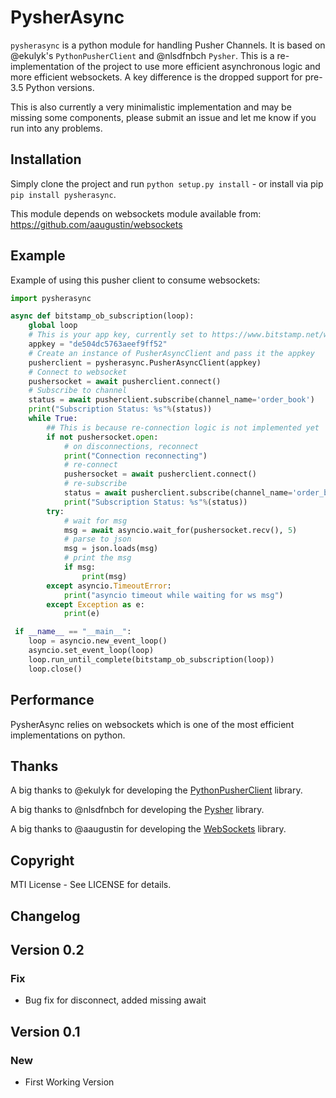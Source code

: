 PysherAsync 
=============

`pysherasync` is a python module for handling Pusher Channels. It is based on @ekulyk's `PythonPusherClient` and @nlsdfnbch  `Pysher`. This is a re-implementation of the project
to use more efficient asynchronous logic and more efficient websockets. A key difference is the dropped support for pre-3.5 Python versions. 

This is also currently a very minimalistic implementation and may be missing some components, please submit an issue and let me know if you run into any problems. 

Installation
------------

Simply clone the project and run `python setup.py install` - or install via pip `pip install pysherasync`.

This module depends on websockets module available from: <https://github.com/aaugustin/websockets>

Example
-------

Example of using this pusher client to consume websockets:

```python
import pysherasync

async def bitstamp_ob_subscription(loop):
    global loop 
    # This is your app key, currently set to https://www.bitstamp.net/websocket/ 
    appkey = "de504dc5763aeef9ff52"
    # Create an instance of PusherAsyncClient and pass it the appkey 
    pusherclient = pysherasync.PusherAsyncClient(appkey)
    # Connect to websocket 
    pushersocket = await pusherclient.connect()
    # Subscribe to channel 
    status = await pusherclient.subscribe(channel_name='order_book')
    print("Subscription Status: %s"%(status))
    while True:
        ## This is because re-connection logic is not implemented yet
        if not pushersocket.open:
            # on disconnections, reconnect
            print("Connection reconnecting")
            # re-connect
            pushersocket = await pusherclient.connect()
            # re-subscribe 
            status = await pusherclient.subscribe(channel_name='order_book')
            print("Subscription Status: %s"%(status))
        try:
            # wait for msg
            msg = await asyncio.wait_for(pushersocket.recv(), 5)
            # parse to json 
            msg = json.loads(msg)
            # print the msg 
            if msg:
                print(msg)        
        except asyncio.TimeoutError:
            print("asyncio timeout while waiting for ws msg")
        except Exception as e:
            print(e)

 if __name__ == "__main__":
    loop = asyncio.new_event_loop()
    asyncio.set_event_loop(loop)
    loop.run_until_complete(bitstamp_ob_subscription(loop))
    loop.close()
```
    
Performance
------
PysherAsync relies on websockets which is one of the most efficient implementations on python.

Thanks
------
A big thanks to @ekulyk for developing the [PythonPusherClient](https://github.com/ekulyk/PythonPusherClient) library.

A big thanks to @nlsdfnbch for developing the [Pysher](https://github.com/nlsdfnbch/Pysher) library.

A big thanks to @aaugustin for developing the [WebSockets](https://github.com/aaugustin/websockets) library.


Copyright
---------

MTI License - See LICENSE for details.

Changelog
---------
## Version 0.2
### Fix
 - Bug fix for disconnect, added missing await  
## Version 0.1
### New
 - First Working Version  
